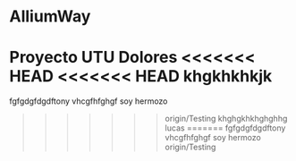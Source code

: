 # AlliumWay
Proyecto UTU Dolores
<<<<<<< HEAD
<<<<<<< HEAD
khgkhkhkjk
=======
fgfgdgfdgdftony
vhcgfhfghgf
soy hermozo
>>>>>>> origin/Testing
khghgkhkhghghhg lucas
=======
fgfgdgfdgdftony
vhcgfhfghgf
soy hermozo
>>>>>>> origin/Testing
